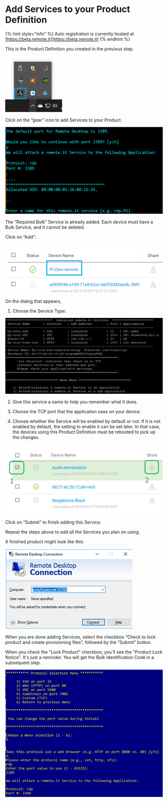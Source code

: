 # Add Services to your Product Definition

{% hint style="info" %}
Auto registration is currently hosted at [https://beta.remote.it](https://beta.remote.it)
{% endhint %}

This is the Product Definition you created in the previous step.

![](../../.gitbook/assets/image%20%28439%29.png)

Click on the “gear” icon to add Services to your Product.

![](../../.gitbook/assets/image%20%28275%29.png)

The “Required Bulk” Service is already added. Each device must have a Bulk Service, and it cannot be deleted.

Click on “Add”:

![](../../.gitbook/assets/image%20%28166%29.png)

On the dialog that appears,

1. Choose the Service Type:

![](../../.gitbook/assets/image%20%28148%29.png)

2. Give this service a name to help you remember what it does.

3. Choose the TCP port that the application uses on your device.

4. Choose whether the Service will be enabled by default or not. If it is not enabled by default, the setting to enable it can be set later. In that case, the devices using this Product Definition must be rebooted to pick up the changes.

![](../../.gitbook/assets/image%20%28167%29.png)

Click on “Submit” to finish adding this Service.

Repeat the steps above to add all the Services you plan on using.

A finished product might look like this:

![](../../.gitbook/assets/image%20%2864%29.png)

When you are done adding Services, select the checkbox “Check to lock product and create provisioning files”, followed by the “Submit” button.

When you check the "Lock Product" checkbox, you'll see the "Product Lock Notice".  It's just a reminder.  You will get the Bulk Identification Code in a subsequent step.

![](../../.gitbook/assets/image%20%28200%29.png)

